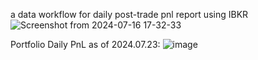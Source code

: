 a data workflow for daily post-trade pnl report using IBKR
![Screenshot from 2024-07-16 17-32-33](https://github.com/user-attachments/assets/122c174e-e153-4b55-9f24-6153e7b0ac66)

Portfolio Daily PnL as of 2024.07.23:
![image](https://github.com/user-attachments/assets/d37b41c0-bd37-479d-a706-e814d15239aa)







